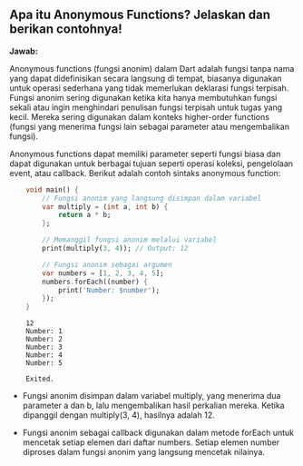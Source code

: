 ## Apa itu Anonymous Functions? Jelaskan dan berikan contohnya!

**Jawab:**

Anonymous functions (fungsi anonim) dalam Dart adalah fungsi tanpa nama yang dapat didefinisikan secara langsung di tempat, biasanya digunakan untuk operasi sederhana yang tidak memerlukan deklarasi fungsi terpisah. Fungsi anonim sering digunakan ketika kita hanya membutuhkan fungsi sekali atau ingin menghindari penulisan fungsi terpisah untuk tugas yang kecil. Mereka sering digunakan dalam konteks higher-order functions (fungsi yang menerima fungsi lain sebagai parameter atau mengembalikan fungsi).

Anonymous functions dapat memiliki parameter seperti fungsi biasa dan dapat digunakan untuk berbagai tujuan seperti operasi koleksi, pengelolaan event, atau callback. Berikut adalah contoh sintaks anonymous function:

```dart
    void main() {
        // Fungsi anonim yang langsung disimpan dalam variabel
        var multiply = (int a, int b) {
            return a * b;
        };

        // Memanggil fungsi anonim melalui variabel
        print(multiply(3, 4)); // Output: 12

        // Fungsi anonim sebagai argumen
        var numbers = [1, 2, 3, 4, 5];
        numbers.forEach((number) {
            print('Number: $number');
        });
    }
```

```console
    12
    Number: 1
    Number: 2
    Number: 3
    Number: 4
    Number: 5

    Exited.
```

* Fungsi anonim disimpan dalam variabel multiply, yang menerima dua parameter a dan b, lalu mengembalikan hasil perkalian mereka. Ketika dipanggil dengan multiply(3, 4), hasilnya adalah 12.

* Fungsi anonim sebagai callback digunakan dalam metode forEach untuk mencetak setiap elemen dari daftar numbers. Setiap elemen number diproses dalam fungsi anonim yang langsung mencetak nilainya.